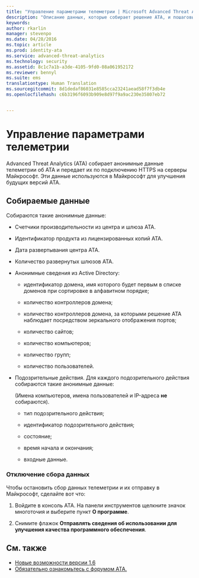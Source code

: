 ```yaml
---
title: "Управление параметрами телеметрии | Microsoft Advanced Threat Analytics"
description: "Описание данных, которые собирает решение ATA, и пошаговые инструкции по отключению сбора данных."
keywords: 
author: rkarlin
manager: stevenpo
ms.date: 04/28/2016
ms.topic: article
ms.prod: identity-ata
ms.service: advanced-threat-analytics
ms.technology: security
ms.assetid: 8c1c7a1b-a3de-4105-9fd0-08a061952172
ms.reviewer: bennyl
ms.suite: ems
translationtype: Human Translation
ms.sourcegitcommit: 8d1dedaf86031e8585cca23241aead58f7f3db4e
ms.openlocfilehash: c6b3196f6093b909e8d97f9a9ac230e35807eb72


---
```


# Управление параметрами телеметрии
Advanced Threat Analytics (ATA) собирает анонимные данные телеметрии об ATA и передает их по подключению HTTPS на серверы Майкрософт.  Эти данные используются в Майкрософт для улучшения будущих версий ATA.

## Собираемые данные
Собираются такие анонимные данные:

-   Счетчики производительности из центра и шлюза ATA.

-   Идентификатор продукта из лицензированных копий ATA.

-   Дата развертывания центра ATA.

-   Количество развернутых шлюзов ATA.

-   Анонимные сведения из Active Directory:

    -   идентификатор домена, имя которого будет первым в списке доменов при сортировке в алфавитном порядке;

    -   количество контроллеров домена;

    -   количество контроллеров домена, за которыми решение ATA наблюдает посредством зеркального отображения портов;

    -   количество сайтов;

    -   количество компьютеров;

    -   количество групп;

    -   количество пользователей.

-   Подозрительные действия. Для каждого подозрительного действия собираются такие анонимные данные:

    (Имена компьютеров, имена пользователей и IP-адреса **не** собираются).

    -   тип подозрительного действия;

    -   идентификатор подозрительного действия;

    -   состояние;

    -   время начала и окончания;

    -   входные данные.

### Отключение сбора данных
Чтобы остановить сбор данных телеметрии и их отправку в Майкрософт, сделайте вот что:

1.  Войдите в консоль ATA. На панели инструментов щелкните значок многоточия и выберите пункт **О программе**.

2.  Снимите флажок **Отправлять сведения об использовании для улучшения качества программного обеспечения**.

## См. также
- [Новые возможности версии 1.6](/advanced-threat-analytics/understand-explore/whats-new-version-1.6)
- [Обязательно ознакомьтесь с форумом ATA.](https://social.technet.microsoft.com/Forums/security/home?forum=mata)



<!--HONumber=Jun16_HO4-->


